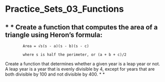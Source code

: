 # Practice_Sets_03_Functions
## * * Create a function that computes the area of a triangle using Heron’s formula:
            Area = √s(s - a)(s - b)(s - c)

            where s is half the perimeter, or (a + b + c)/2

Create a function that determines whether a given year is a leap year or not. A leap year is a year that is evenly divisible by 4, except for years that are both divisible by 100 and not divisible by 400. * *
